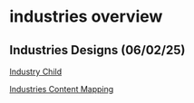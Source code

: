 # industries overview

## Industries Designs (06/02/25)

[Industry Child](https://xd.adobe.com/view/39564c19-12f1-4562-ab89-c82f59d887d4-6c05/screen/fcc9b7fb-4909-40a9-ae13-be412f8ab6fa)

[Industries Content Mapping](https://slimstocknl.sharepoint.com/:x:/r/sites/DigitalLearningCenter1-DigitalMarketing-WIP/_layouts/15/Doc2.aspx?action=edit&sourcedoc=%7B93291c3c-1602-4a3c-8f34-8708f393b865%7D&wdOrigin=TEAMS-WEB.teamsSdk_ns.rwc&wdExp=TEAMS-TREATMENT&wdhostclicktime=1738744841048&web=1)
